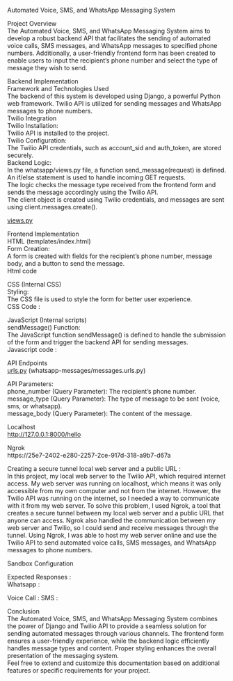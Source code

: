 <p class="has-line-data" data-line-start="0" data-line-end="1">Automated Voice, SMS, and WhatsApp Messaging System</p>
<p class="has-line-data" data-line-start="3" data-line-end="5">Project Overview<br>
The Automated Voice, SMS, and WhatsApp Messaging System aims to develop a robust backend API that facilitates the sending of automated voice calls, SMS messages, and WhatsApp messages to specified phone numbers. Additionally, a user-friendly frontend form has been created to enable users to input the recipient’s phone number and select the type of message they wish to send.</p>
<p class="has-line-data" data-line-start="7" data-line-end="20">Backend Implementation<br>
Framework and Technologies Used<br>
The backend of this system is developed using Django, a powerful Python web framework. Twilio API is utilized for sending messages and WhatsApp messages to phone numbers.<br>
Twilio Integration<br>
Twilio Installation:<br>
Twilio API is installed to the project.<br>
Twilio Configuration:<br>
The Twilio API credentials, such as account_sid and auth_token, are stored securely.<br>
Backend Logic:<br>
In the whatsapp/views.py file, a function send_message(request) is defined.<br>
An if/else statement is used to handle incoming GET requests.<br>
The logic checks the message type received from the frontend form and sends the message accordingly using the Twilio API.<br>
The client object is created using Twilio credentials, and messages are sent using client.messages.create().</p>
<p class="has-line-data" data-line-start="30" data-line-end="31"><a href="http://views.py">views.py</a></p>
<p class="has-line-data" data-line-start="72" data-line-end="77">Frontend Implementation<br>
HTML (templates/index.html)<br>
Form Creation:<br>
A form is created with fields for the recipient’s phone number, message body, and a button to send the message.<br>
Html code</p>
<p class="has-line-data" data-line-start="110" data-line-end="114">CSS (Internal CSS)<br>
Styling:<br>
The CSS file is used to style the form for better user experience.<br>
CSS  Code :</p>
<p class="has-line-data" data-line-start="157" data-line-end="161">JavaScript (Internal scripts)<br>
sendMessage() Function:<br>
The JavaScript function sendMessage() is defined to handle the submission of the form and trigger the backend API for sending messages.<br>
Javascript code :</p>
<p class="has-line-data" data-line-start="176" data-line-end="178">API Endpoints<br>
<a href="http://urls.py">urls.py</a> (whatsapp-messages/messages.urls.py)</p>
<p class="has-line-data" data-line-start="182" data-line-end="186">API Parameters:<br>
phone_number (Query Parameter): The recipient’s phone number.<br>
message_type (Query Parameter): The type of message to be sent (voice, sms, or whatsapp).<br>
message_body (Query Parameter): The content of the message.</p>
<p class="has-line-data" data-line-start="189" data-line-end="191">Localhost<br>
<a href="http://127.0.0.1:8000/hello">http://127.0.0.1:8000/hello</a></p>
<p class="has-line-data" data-line-start="192" data-line-end="194">Ngrok<br>
https://25e7-2402-e280-2257-2ce-917d-318-a9b7-d67a</p>
<p class="has-line-data" data-line-start="195" data-line-end="197">Creating a secure tunnel  local web server and a public URL :<br>
In this project, my local web server to the Twilio API, which required internet access. My web server was running on localhost, which means it was only accessible from my own computer and not from the internet. However, the Twilio API was running on the internet, so I needed a way to communicate with it from my web server. To solve this problem, I used Ngrok, a tool that creates a secure tunnel between my local web server and a public URL that anyone can access. Ngrok also handled the communication between my web server and Twilio, so I could send and receive messages through the tunnel. Using Ngrok, I was able to host my web server online and use the Twilio API to send automated voice calls, SMS messages, and WhatsApp messages to phone numbers.</p>
<p class="has-line-data" data-line-start="201" data-line-end="202">Sandbox Configuration</p>
<p class="has-line-data" data-line-start="210" data-line-end="212">Expected Responses :<br>
Whatsapp :</p>
<p class="has-line-data" data-line-start="237" data-line-end="238">Voice Call :                                                            SMS :</p>
<p class="has-line-data" data-line-start="251" data-line-end="254">Conclusion<br>
The Automated Voice, SMS, and WhatsApp Messaging System combines the power of Django and Twilio API to provide a seamless solution for sending automated messages through various channels. The frontend form ensures a user-friendly experience, while the backend logic efficiently handles message types and content. Proper styling enhances the overall presentation of the messaging system.<br>
Feel free to extend and customize this documentation based on additional features or specific requirements for your project.</p>
